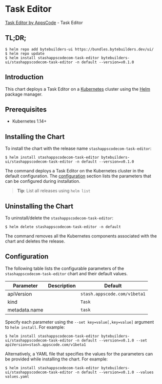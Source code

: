 # Task Editor

[Task Editor by AppsCode](https://byte.builders) - Task Editor

## TL;DR;

```console
$ helm repo add bytebuilders-ui https://bundles.bytebuilders.dev/ui/
$ helm repo update
$ helm install stashappscodecom-task-editor bytebuilders-ui/stashappscodecom-task-editor -n default --version=v0.1.0
```

## Introduction

This chart deploys a Task Editor on a [Kubernetes](http://kubernetes.io) cluster using the [Helm](https://helm.sh) package manager.

## Prerequisites

- Kubernetes 1.14+

## Installing the Chart

To install the chart with the release name `stashappscodecom-task-editor`:

```console
$ helm install stashappscodecom-task-editor bytebuilders-ui/stashappscodecom-task-editor -n default --version=v0.1.0
```

The command deploys a Task Editor on the Kubernetes cluster in the default configuration. The [configuration](#configuration) section lists the parameters that can be configured during installation.

> **Tip**: List all releases using `helm list`

## Uninstalling the Chart

To uninstall/delete the `stashappscodecom-task-editor`:

```console
$ helm delete stashappscodecom-task-editor -n default
```

The command removes all the Kubernetes components associated with the chart and deletes the release.

## Configuration

The following table lists the configurable parameters of the `stashappscodecom-task-editor` chart and their default values.

|   Parameter   | Description |           Default            |
|---------------|-------------|------------------------------|
| apiVersion    |             | `stash.appscode.com/v1beta1` |
| kind          |             | `Task`                       |
| metadata.name |             | `task`                       |


Specify each parameter using the `--set key=value[,key=value]` argument to `helm install`. For example:

```console
$ helm install stashappscodecom-task-editor bytebuilders-ui/stashappscodecom-task-editor -n default --version=v0.1.0 --set apiVersion=stash.appscode.com/v1beta1
```

Alternatively, a YAML file that specifies the values for the parameters can be provided while
installing the chart. For example:

```console
$ helm install stashappscodecom-task-editor bytebuilders-ui/stashappscodecom-task-editor -n default --version=v0.1.0 --values values.yaml
```
